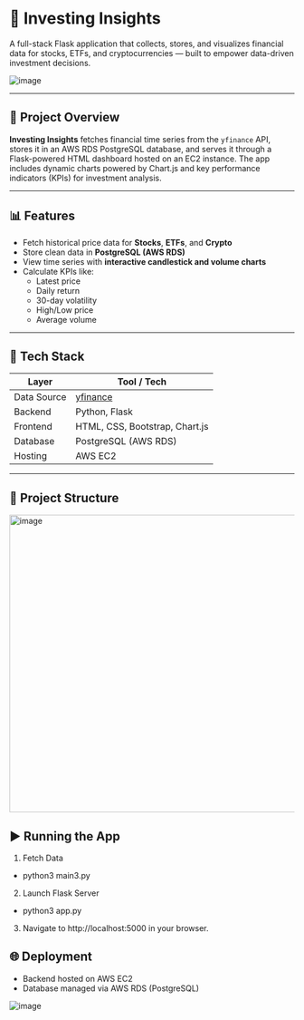 # 💸 Investing Insights

A full-stack Flask application that collects, stores, and visualizes financial data for stocks, ETFs, and cryptocurrencies — built to empower data-driven investment decisions.


![image](https://github.com/user-attachments/assets/6e254268-6878-4e7a-b372-5fd006dddf79)


---

## 🚀 Project Overview

**Investing Insights** fetches financial time series from the `yfinance` API, stores it in an AWS RDS PostgreSQL database, and serves it through a Flask-powered HTML dashboard hosted on an EC2 instance. The app includes dynamic charts powered by Chart.js and key performance indicators (KPIs) for investment analysis.

---

## 📊 Features

- Fetch historical price data for **Stocks**, **ETFs**, and **Crypto**
- Store clean data in **PostgreSQL (AWS RDS)**
- View time series with **interactive candlestick and volume charts**
- Calculate KPIs like:
  - Latest price
  - Daily return
  - 30-day volatility
  - High/Low price
  - Average volume


---

## 🧩 Tech Stack

| Layer            | Tool / Tech                         |
|------------------|-------------------------------------|
| Data Source      | [yfinance](https://pypi.org/project/yfinance/) |
| Backend          | Python, Flask                       |
| Frontend         | HTML, CSS, Bootstrap, Chart.js      |
| Database         | PostgreSQL (AWS RDS)                |
| Hosting          | AWS EC2                             |

---

## 📂 Project Structure
<img width="525" alt="image" src="https://github.com/user-attachments/assets/d28b7a2b-7c5d-4295-abd2-98b8479bc846" />




## ▶️ Running the App
1. Fetch Data
- python3 main3.py

2. Launch Flask Server
- python3 app.py

3. Navigate to http://localhost:5000 in your browser.



## 🌐 Deployment

- Backend hosted on AWS EC2
- Database managed via AWS RDS (PostgreSQL)

![image](https://github.com/user-attachments/assets/4b8affad-bb98-401d-8c1e-c0a1b77818b4)

